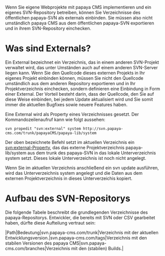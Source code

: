 
Wenn Sie eigene Webprojekte mit papaya CMS implementieren und ein eigenes SVN-Repository betreiben, können Sie Verzeichnisse des öffentlichen papaya-SVN als externals einbinden. Sie müssen also nicht umständlich papaya CMS aus dem öffentlichen papaya-SVN exportieren und in ihrem SVN-Repository einchecken.

Was sind Externals?
===================

Ein External bezeichnet ein Verzeichnis, das in einem anderen SVN-Projekt verwaltet wird, das unter Umständen auch auf einem anderen SVN-Server liegen kann. Wenn Sie den Quellcode dieses externen Projekts in Ihr eigenes Projekt einbinden können, müssen Sie nicht den Quellcode umständlich aus dem anderen Repository exportieren und in Ihr Projektverzeichnis einchecken, sondern definieren eine Einbindung in Form einer External. Der Vorteil besteht darin, dass der Quellcode, den Sie auf diese Weise einbinden, bei jedem Update aktualisiert wird und Sie somit immer die aktuellen Bugfixes sowie neuere Features haben.

Eine External wird als Property eines Verzeichnisses gesetzt. Der Kommandozeilenaufruf kann wie folgt aussehen:

    svn propedit "svn:external" system http://svn.papaya-cms.com/trunk/papayaCMS/papaya-lib/system

Der oben bezeichnete Befehl setzt im aktuellen Verzeichnis ein <svn:external-Property>, das das externe Projektverzeichnis papaya-lib/system aus dem trunk des papaya-SVN in das lokale Unterverzeichnis system setzt. Dieses lokale Unterverzeichnis ist noch nicht angelegt.

Wenn Sie im aktuellen Verzeichnis anschließend ein svn update ausführen, wird das Unterverzeichnis system angelegt und die Daten aus dem externen Projektverzeichnis in dieses Unterverzeichis kopiert.

Aufbau des SVN-Repositorys
==========================

Die folgende Tabele beschreibt die grundlegenden Verzeichnisse des papaya-Repositorys. Entwickler, die bereits mit SVN oder CSV gearbeitet haben, dürfte diese Aufteilung vertraut sein:

|Path|Bedeutung|svn.papaya-cms.com/trunk|Verzeichnis mit der aktuellen Entwicklungsversion.|svn.papaya-cms.com/tags|Verzeichnis mit den stabilen Versionen des papaya CMS|svn.papaya-cms.com/branches|Verzeichnis mit den (stabilen) Builds.|

